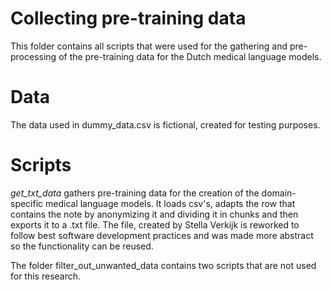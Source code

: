 # Collecting pre-training data
This folder contains all scripts that were used for the gathering and pre-processing of the pre-training data for the Dutch medical language models.

# Data
The data used in dummy_data.csv is fictional, created for testing purposes.

# Scripts
_get_txt_data_ gathers pre-training data for the creation of the domain-specific medical language models.
It loads csv's, adapts the row that contains the note by anonymizing it and dividing it in chunks and then exports it to a .txt file.
The file, created by Stella Verkijk is reworked to follow best software development practices and was made more abstract so the functionality can be reused.

The folder filter_out_unwanted_data contains two scripts that are not used for this research.
